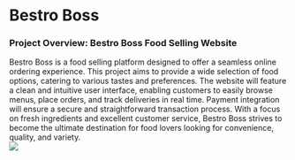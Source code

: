 # Bestro Boss
<h3>
Project Overview: Bestro Boss Food Selling Website</h3>
Bestro Boss is a food selling platform designed to offer a seamless online ordering experience. This project aims to provide a wide selection of food options, catering to various tastes and preferences. The website will feature a clean and intuitive user interface, enabling customers to easily browse menus, place orders, and track deliveries in real time. Payment integration will ensure a secure and straightforward transaction process. With a focus on fresh ingredients and excellent customer service, Bestro Boss strives to become the ultimate destination for food lovers looking for convenience, quality, and variety.
<div>
  <img src="https://i.ibb.co.com/9DHPWNw/bestro-boss.png"/>
</div>
